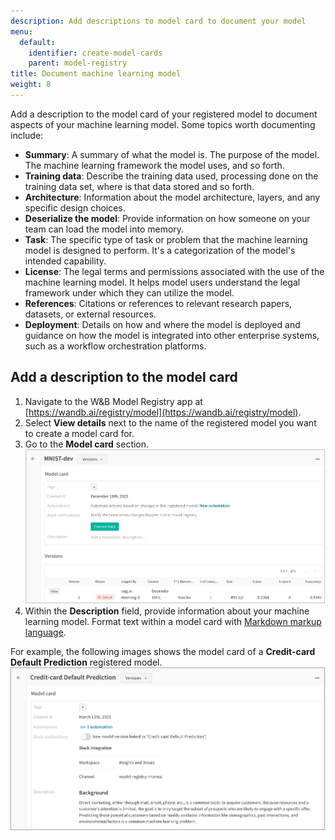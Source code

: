 ```yaml
---
description: Add descriptions to model card to document your model
menu:
  default:
    identifier: create-model-cards
    parent: model-registry
title: Document machine learning model
weight: 8
---
```


Add a description to the model card of your registered model to document aspects of your machine learning model. Some topics worth documenting include:

* **Summary**: A summary of what the model is. The purpose of the model. The machine learning framework the model uses, and so forth. 
* **Training data**: Describe the training data used, processing done on the training data set, where is that data stored and so forth.
* **Architecture**: Information about the model architecture, layers, and any specific design choices.
* **Deserialize the model**: Provide information on how someone on your team can load the model into memory.
* **Task**: The specific type of task or problem that the machine learning model is designed to perform. It's a categorization of the model's intended capability.
* **License**: The legal terms and permissions associated with the use of the machine learning model. It helps model users understand the legal framework under which they can utilize the model.
* **References**: Citations or references to relevant research papers, datasets, or external resources.
* **Deployment**: Details on how and where the model is deployed and guidance on how the model is integrated into other enterprise systems, such as a workflow orchestration platforms.

## Add a description to the model card

1. Navigate to the W&B Model Registry app at [https://wandb.ai/registry/model](https://wandb.ai/registry/model).
2. Select **View details** next to the name of the registered model you want to create a model card for.
2. Go to the **Model card** section.
![](/images/models/model_card_example.png)
3. Within the **Description** field, provide information about your machine learning model. Format text within a model card with [Markdown markup language](https://www.markdownguide.org/).

For example, the following images shows the model card of a **Credit-card Default Prediction** registered model.
![](/images/models/model_card_credit_example.png)